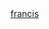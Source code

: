 <html>
    <a href="file:///C:/Users/Latitude%20E7250/Documents/visual%20studios/google.html"><a href="file:///C:/Users/Latitude%20E7250/Documents/visual%20studios/google.html">francis</a></a>
</html>
